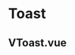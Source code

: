 # Toast

<CodeBlock :importComponentInstanceFn="() => import('@/components/use-cases/VToastExample.vue')" :importComponentRawFn="() => import('@/components/use-cases/VToastExample.vue?raw')"></CodeBlock>

## VToast.vue

<CodeBlock title="VToast.vue" :importComponentRawFn="() => import('@/components/use-cases/VToast.vue?raw')"></CodeBlock>

<ModalsContainer />

<script setup>
import { ModalsContainer } from 'vue-final-modal'
</script>
